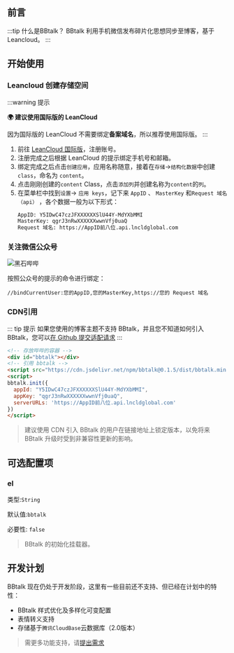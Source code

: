 ## 前言
:::tip 什么是BBtalk？
BBtalk 利用手机微信发布碎片化思想同步至博客，基于 Leancloud。
:::

## 开始使用
### Leancloud 创建存储空间
:::warning 提示

**🌍 建议使用国际版的 LeanCloud**

因为国际版的 LeanCloud 不需要绑定**备案域名**，所以推荐使用国际版。
:::

1. 前往 [LeanCloud 国际版](https://LeanCloud.app/)，注册账号。
2. 注册完成之后根据 LeanCloud 的提示绑定手机号和邮箱。
3. 绑定完成之后点击`创建应用`，应用名称随意，接着在`存储`→`结构化数据`中创建 `class`，命名为 `content`。
4. 点击刚刚创建的`content` Class，点击`添加列`并创建名称为`content`的`列`。
5. 在菜单栏中找到`设置`→ `应用 keys`，记下来 `AppID` 、 `MasterKey` 和`Request 域名（api）` ，各个数据一般为以下形式：
    ```html
    AppID: Y5IDwC47czJFXXXXXXSlU44Y-MdYXbMMI
    MasterKey: qgrJ3nRwXXXXXXwwnVfj0uaQ
    Request 域名: https://AppID前八位.api.lncldglobal.com
    ```
### 关注微信公众号
  ![黑石哔哔](https://picup.heson10.com/img/upyun/2020/10/bbbbb.png)
  
  按照公众号的提示的命令进行绑定：

  ```
  //bindCurrentUser:您的AppID,您的MasterKey,https://您的 Request 域名
  ```

### CDN引用
::: tip 提示
如果您使用的博客主题不支持 BBtalk，并且您不知道如何引入 BBtalk，您可以[在 Github 提交适配请求](https://github.com/BBtalkJS/BBtalk/issues/new)
:::
```html
<!-- 存放哔哔的容器 -->
<div id="bbtalk"></div>
<!-- 引用 bbtalk -->
<script src="https://cdn.jsdelivr.net/npm/bbtalk@0.1.5/dist/bbtalk.min.js"></script>
<script>
bbtalk.init({
  appId: "Y5IDwC47czJFXXXXXXSlU44Y-MdYXbMMI",
  appKey: "qgrJ3nRwXXXXXXwwnVfj0uaQ",
  serverURLs: 'https://AppID前八位.api.lncldglobal.com'
})
</script>
```
> 建议使用 CDN 引入 BBtalk 的用户在链接地址上锁定版本，以免将来 BBtalk 升级时受到非兼容性更新的影响。

## 可选配置项
### el
类型:`String`

默认值:`bbtalk`

必要性: `false`

> BBtalk 的初始化挂载器。

## 开发计划
BBtalk 现在仍处于开发阶段，这里有一些目前还不支持、但已经在计划中的特性：
- BBtalk 样式优化及多样化可变配置
- 表情转义支持
- 存储基于`腾讯CloudBase`云数据库（2.0版本）
> 需更多功能支持，请[提出需求](https://github.com/BBtalkJS/BBtalk/issues/new)
